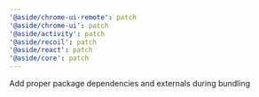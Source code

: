 ```yaml
---
'@aside/chrome-ui-remote': patch
'@aside/chrome-ui': patch
'@aside/activity': patch
'@aside/recoil': patch
'@aside/react': patch
'@aside/core': patch
---
```


Add proper package dependencies and externals during bundling
